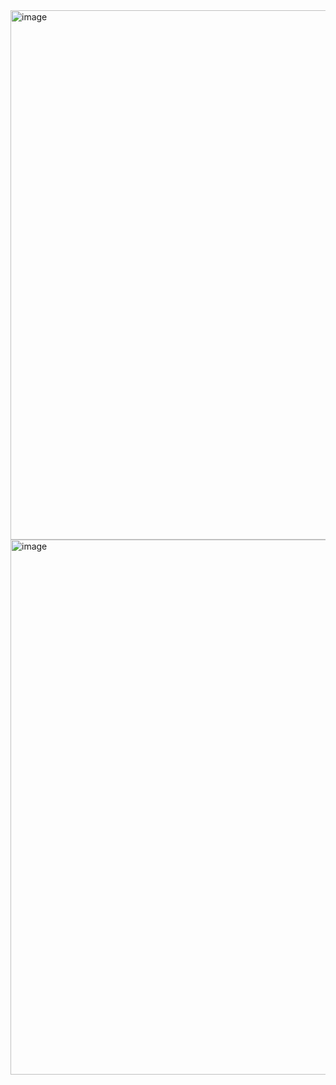 <img width="1881" height="847" alt="image" src="https://github.com/user-attachments/assets/40337f5d-c334-4275-ab72-4f8f9df7de16" />
<img width="1919" height="856" alt="image" src="https://github.com/user-attachments/assets/7d38f8dc-05b3-4975-9923-d1d1d750c9f8" />
